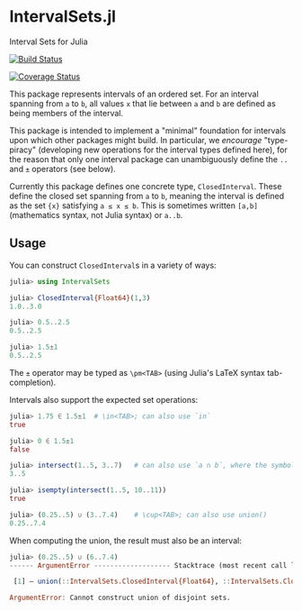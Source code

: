 # IntervalSets.jl
Interval Sets for Julia

[![Build Status](https://travis-ci.org/JuliaMath/IntervalSets.jl.svg?branch=master)](https://travis-ci.org/JuliaMath/IntervalSets.jl)

[![Coverage Status](https://coveralls.io/repos/github/JuliaMath/IntervalSets.jl/badge.svg?branch=master)](https://coveralls.io/github/JuliaMath/IntervalSets.jl?branch=master)

This package represents intervals of an ordered set. For an interval
spanning from `a` to `b`, all values `x` that lie between `a` and `b`
are defined as being members of the interval.

This package is intended to implement a "minimal" foundation for
intervals upon which other packages might build. In particular, we
*encourage* "type-piracy" (developing new operations for the interval
types defined here), for the reason that only one interval package can
unambiguously define the `..` and `±` operators (see below).

Currently this package defines one concrete type, `ClosedInterval`.
These define the closed set spanning from `a` to `b`, meaning the
interval is defined as the set `{x}` satisfying `a ≤ x ≤ b`. This is
sometimes written `[a,b]` (mathematics syntax, not Julia syntax) or
`a..b`.

## Usage

You can construct `ClosedInterval`s in a variety of ways:

```julia
julia> using IntervalSets

julia> ClosedInterval{Float64}(1,3)
1.0..3.0

julia> 0.5..2.5
0.5..2.5

julia> 1.5±1
0.5..2.5
```

The `±` operator may be typed as `\pm<TAB>` (using Julia's LaTeX
syntax tab-completion).

Intervals also support the expected set operations:

```julia
julia> 1.75 ∈ 1.5±1  # \in<TAB>; can also use `in`
true

julia> 0 ∈ 1.5±1
false

julia> intersect(1..5, 3..7)   # can also use `a ∩ b`, where the symbol is \cap<TAB>
3..5

julia> isempty(intersect(1..5, 10..11))
true

julia> (0.25..5) ∪ (3..7.4)    # \cup<TAB>; can also use union()
0.25..7.4
```

When computing the union, the result must also be an interval:
```julia
julia> (0.25..5) ∪ (6..7.4)
------ ArgumentError ------------------- Stacktrace (most recent call last)

 [1] — union(::IntervalSets.ClosedInterval{Float64}, ::IntervalSets.ClosedInterval{Float64}) at closed.jl:34

ArgumentError: Cannot construct union of disjoint sets.
```
